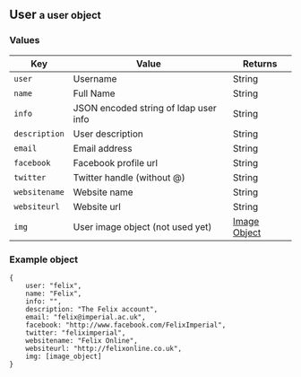 <div class="page-header">
    <h2>User <small>a user object</small></h2>
</div>

### Values

Key             | Value                     | Returns
----            |-------                    |--------
`user`          | Username                  | String
`name`          | Full Name                 | String
`info`          | JSON encoded string of ldap user info | String
`description`   | User description          | String
`email`         | Email address             | String
`facebook`      | Facebook profile url      | String
`twitter`       | Twitter handle (without @) | String
`websitename`   | Website name              | String
`websiteurl`    | Website url               | String
`img`           | User image object (not used yet) | [Image Object](#image)

### Example object
    {
        user: "felix",
        name: "Felix",
        info: "",
        description: "The Felix account",
        email: "felix@imperial.ac.uk",
        facebook: "http://www.facebook.com/FelixImperial",
        twitter: "feliximperial",
        websitename: "Felix Online",
        websiteurl: "http://felixonline.co.uk",
        img: [image_object]
    }
